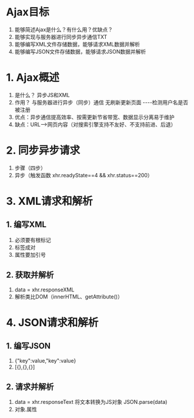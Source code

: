# Ajax目标
1. 能够简述Ajax是什么？有什么用？优缺点？
2. 能够实现与服务器进行同步异步通信TXT
3. 能够编写XML文件存储数据，能够请求XML数据并解析
4. 能够编写JSON文件存储数据，能够请求JSON数据并解析

# 1. Ajax概述
1. 是什么？ 异步JS和XML
2. 作用？ 与服务器进行异步（同步）通信   无刷新更新页面 ----检测用户名是否被注册
3. 优点：异步通信提高效率、按需更新节省带宽、数据显示分离易于维护
4. 缺点：URL-->网页内容（对搜索引擎支持不友好、不支持前进、后退）

# 2. 同步异步请求
1. 步骤（四步）
2. 异步（触发函数  xhr.readyState==4 && xhr.status==200）

# 3. XML请求和解析
## 1. 编写XML
1. 必须要有根标记
2. 标签成对
3. 属性要加引号
## 2. 获取并解析
1. data = xhr.responseXML
2. 解析类比DOM（innerHTML、getAttribute()）

# 4. JSON请求和解析
## 1. 编写JSON
1. {"key":value,"key":value}
2. [{},{},{}]
## 2. 请求并解析
1. data = xhr.responseText    将文本转换为JS对象 JSON.parse(data)
2. 对象.属性